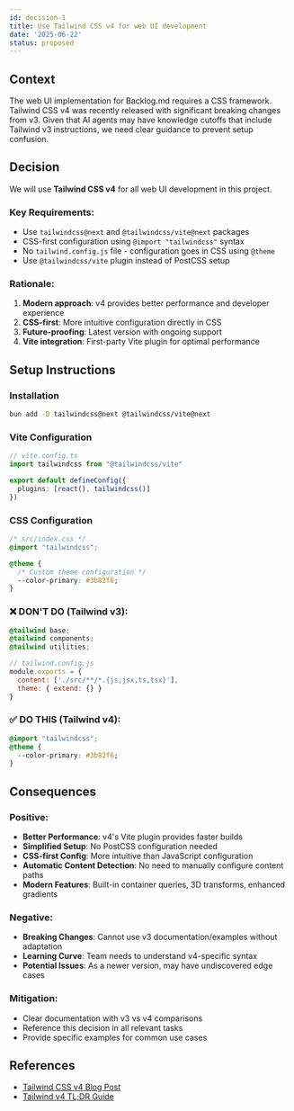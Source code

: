 ```yaml
---
id: decision-1
title: Use Tailwind CSS v4 for web UI development
date: '2025-06-22'
status: proposed
---
```

## Context

The web UI implementation for Backlog.md requires a CSS framework. Tailwind CSS v4 was recently released with significant breaking changes from v3. Given that AI agents may have knowledge cutoffs that include Tailwind v3 instructions, we need clear guidance to prevent setup confusion.

## Decision

We will use **Tailwind CSS v4** for all web UI development in this project.

### Key Requirements:
- Use `tailwindcss@next` and `@tailwindcss/vite@next` packages
- CSS-first configuration using `@import "tailwindcss"` syntax
- No `tailwind.config.js` file - configuration goes in CSS using `@theme`
- Use `@tailwindcss/vite` plugin instead of PostCSS setup

### Rationale:
1. **Modern approach**: v4 provides better performance and developer experience
2. **CSS-first**: More intuitive configuration directly in CSS
3. **Future-proofing**: Latest version with ongoing support
4. **Vite integration**: First-party Vite plugin for optimal performance

## Setup Instructions

### Installation
```bash
bun add -D tailwindcss@next @tailwindcss/vite@next
```

### Vite Configuration
```typescript
// vite.config.ts
import tailwindcss from "@tailwindcss/vite"

export default defineConfig({
  plugins: [react(), tailwindcss()]
})
```

### CSS Configuration
```css
/* src/index.css */
@import "tailwindcss";

@theme {
  /* Custom theme configuration */
  --color-primary: #3b82f6;
}
```

### ❌ DON'T DO (Tailwind v3):
```css
@tailwind base;
@tailwind components;
@tailwind utilities;
```

```javascript
// tailwind.config.js
module.exports = {
  content: ['./src/**/*.{js,jsx,ts,tsx}'],
  theme: { extend: {} }
}
```

### ✅ DO THIS (Tailwind v4):
```css
@import "tailwindcss";
@theme {
  --color-primary: #3b82f6;
}
```

## Consequences

### Positive:
- **Better Performance**: v4's Vite plugin provides faster builds
- **Simplified Setup**: No PostCSS configuration needed
- **CSS-first Config**: More intuitive than JavaScript configuration
- **Automatic Content Detection**: No need to manually configure content paths
- **Modern Features**: Built-in container queries, 3D transforms, enhanced gradients

### Negative:
- **Breaking Changes**: Cannot use v3 documentation/examples without adaptation
- **Learning Curve**: Team needs to understand v4-specific syntax
- **Potential Issues**: As a newer version, may have undiscovered edge cases

### Mitigation:
- Clear documentation with v3 vs v4 comparisons
- Reference this decision in all relevant tasks
- Provide specific examples for common use cases

## References

- [Tailwind CSS v4 Blog Post](https://tailwindcss.com/blog/tailwindcss-v4)
- [Tailwind v4 TL;DR Guide](https://gist.github.com/danhollick/d902cf60e37950de36cf8e7c43fa0943)
